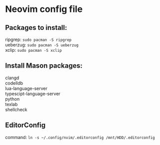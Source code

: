 # Neovim config file

## Packages to install:
ripgrep: `sudo pacman -S ripgrep` \
ueberzug: `sudo pacman -S ueberzug` \
xclip: `sudo pacman -S xclip`

## Install Mason packages:
clangd \
codelldb \
lua-language-server \
typescipt-language-server \
python \
texlab \
shellcheck

## EditorConfig
command: `ln -s ~/.config/nvim/.editorconfig /mnt/HDD/.editorconfig`